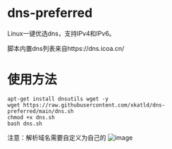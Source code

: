 # dns-preferred
Linux一键优选dns，支持IPv4和IPv6。

脚本内置dns列表来自https://dns.icoa.cn/
# 使用方法
~~~
apt-get install dnsutils wget -y
wget https://raw.githubusercontent.com/xkatld/dns-preferred/main/dns.sh
chmod +x dns.sh
bash dns.sh
~~~
注意：解析域名需要自定义为自己的
![image](https://github.com/user-attachments/assets/965feb7a-35aa-4671-9626-4f7987aa760b)
